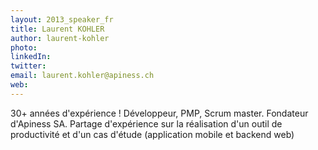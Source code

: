 ```yaml
---
layout: 2013_speaker_fr
title: Laurent KOHLER
author: laurent-kohler
photo: 
linkedIn: 
twitter: 
email: laurent.kohler@apiness.ch
web: 
---
```


30+ années d'expérience ! Développeur, PMP, Scrum master.
Fondateur d'Apiness SA. Partage d'expérience sur la réalisation d'un outil de productivité et d'un cas d'étude (application mobile et backend web)